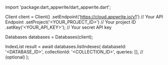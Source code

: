 import 'package:dart_appwrite/dart_appwrite.dart';

Client client = Client()
    .setEndpoint('https://cloud.appwrite.io/v1') // Your API Endpoint
    .setProject('<YOUR_PROJECT_ID>') // Your project ID
    .setKey('<YOUR_API_KEY>'); // Your secret API key

Databases databases = Databases(client);

IndexList result = await databases.listIndexes(
    databaseId: '<DATABASE_ID>',
    collectionId: '<COLLECTION_ID>',
    queries: [], // (optional)
);
